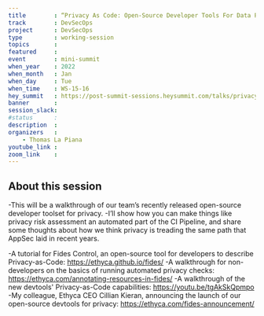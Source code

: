 ```yaml
---
title        : “Privacy As Code: Open-Source Developer Tools For Data Privacy”
track        : DevSecOps
project      : DevSecOps
type         : working-session
topics       : 
featured     :
event        : mini-summit
when_year    : 2022
when_month   : Jan
when_day     : Tue
when_time    : WS-15-16
hey_summit   : https://post-summit-sessions.heysummit.com/talks/privacy-as-code-open-source-developer-tools-for-data-privacy/
banner       : 
session_slack:
#status      : 
description  :
organizers   :
    - Thomas La Piana    
youtube_link : 
zoom_link    : 
---
```


## About this session
-This will be a walkthrough of our team’s recently released open-source developer toolset for privacy. 
-I’ll show how you can make things like privacy risk assessment an automated part of the CI Pipeline, and share some thoughts about how we think privacy is treading the same path that AppSec laid in recent years.

-A tutorial for Fides Control, an open-source tool for developers to describe Privacy-as-Code: https://ethyca.github.io/fides/
-A walkthrough for non-developers on the basics of running automated privacy checks: https://ethyca.com/annotating-resources-in-fides/
-A walkthrough of the new devtools' Privacy-as-Code capabilities: https://youtu.be/tgAkSkQpmpo
-My colleague, Ethyca CEO Cillian Kieran, announcing the launch of our open-source devtools for privacy: https://ethyca.com/fides-announcement/
